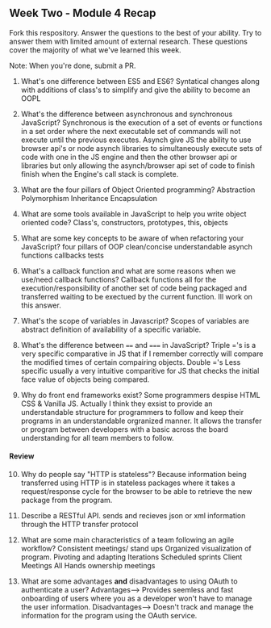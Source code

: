 ## Week Two - Module 4 Recap

Fork this respository. Answer the questions to the best of your ability. Try to answer them with limited amount of external research. These questions cover the majority of what we've learned this week. 

Note: When you're done, submit a PR. 

1. What's one difference between ES5 and ES6?
  Syntatical changes along with additions of class's to simplify and give the ability to become an OOPL 
  
2. What's the difference between asynchronous and synchronous JavaScript? 
  Synchronous is the execution of a set of events or functions in a set order where the next executable set of commands will not execute until the previous executes.
  Asynch give JS the ability to use browser api's or node asynch libraries to simultaneously execute sets of code with one in the JS engine and then the other browser api or libraries but only allowing the asynch/browser api set of code to finish finish when the Engine's call stack is complete. 
  
3. What are the four pillars of Object Oriented programming?
  Abstraction
  Polymorphism
  Inheritance
  Encapsulation
  
4. What are some tools available in JavaScript to help you write object oriented code?
  Class's, constructors, prototypes, this, objects
  
5. What are some key concepts to be aware of when refactoring your JavaScript?
  four pillars of OOP
  clean/concise
  understandable
  asynch functions
  callbacks
  tests
  
6. What's a callback function and what are some reasons when we use/need callback functions?
  Callback functions all for the execution/responsibility of another set of code being packaged and transferred waiting to be exectued by the current function. 
  Ill work on this answer.
  
7. What's the scope of variables in Javascript?
  Scopes of variables are abstract definition of availability of a specific variable.
  
8. What's the difference between `==` and `===` in JavaScript?
  Triple ='s is a very specific comparative in JS that if I remember correctly will compare the modified times of certain compairing objects. 
  Double ='s Less specific usually a very intuitive comparitive for JS that checks the initial face value of objects being compared.
  
9. Why do front end frameworks exist?
  Some programmers despise HTML CSS & Vanilla JS.  Actually I think they exsist to provide an understandable structure for programmers to follow and keep their programs in an understandable orgranized manner. It allows the transfer or program between developers with a basic across the board understanding for all team members to follow.
  
#### Review  

10. Why do people say "HTTP is stateless"?
  Because information being transferred using HTTP is in stateless packages where it takes a request/response cycle for the browser to be able to retrieve the new package from the program. 
  
11. Describe a RESTful API.
  sends and recieves json or xml information through the HTTP transfer protocol

12. What are some main characteristics of a team following an agile workflow?
  Consistent meetings/ stand ups
  Organized visualization of program. Pivoting and adapting
  Iterations
  Scheduled sprints
  Client Meetings
  All Hands ownership meetings
  
13. What are some advantages **and** disadvantages to using OAuth to authenticate a user?
  Advantages--> Provides seemless and fast onboarding of users where you as a developer won't have to manage the user information.
  Disadvantages--> Doesn't track and manage the information for the program using the OAuth service. 
